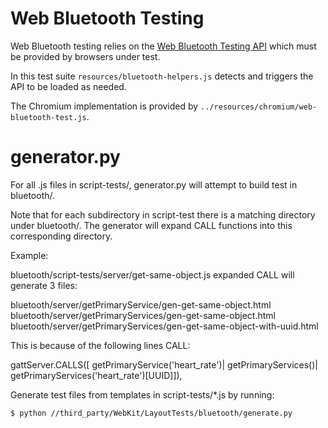 # Web Bluetooth Testing

Web Bluetooth testing relies on the [Web Bluetooth Testing API] which must be
provided by browsers under test.

In this test suite `resources/bluetooth-helpers.js` detects and triggers
the API to be loaded as needed.

The Chromium implementation is provided by
`../resources/chromium/web-bluetooth-test.js`.

[Web Bluetooth Testing API]: https://docs.google.com/document/d/1Nhv_oVDCodd1pEH_jj9k8gF4rPGb_84VYaZ9IG8M_WY/

# generator.py

For all .js files in script-tests/, generator.py will attempt to build test
in bluetooth/.

Note that for each subdirectory in script-test there is a matching directory
under bluetooth/.  The generator will expand CALL functions into this
corresponding directory.

Example:

bluetooth/script-tests/server/get-same-object.js expanded CALL will generate 3
files:

bluetooth/server/getPrimaryService/gen-get-same-object.html
bluetooth/server/getPrimaryServices/gen-get-same-object.html
bluetooth/server/getPrimaryServices/gen-get-same-object-with-uuid.html

This is because of the following lines CALL:

gattServer.CALLS([
        getPrimaryService('heart_rate')|
        getPrimaryServices()|
        getPrimaryServices('heart_rate')[UUID]]),


Generate test files from templates in script-tests/*.js by running:

```
$ python //third_party/WebKit/LayoutTests/bluetooth/generate.py
```